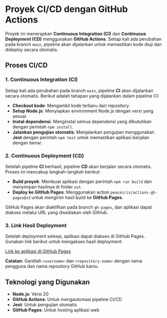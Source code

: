# Proyek CI/CD dengan GitHub Actions

Proyek ini menerapkan **Continuous Integration (CI)** dan **Continuous Deployment (CD)** menggunakan **GitHub Actions**. Setiap kali ada perubahan pada branch `main`, pipeline akan dijalankan untuk memastikan kode diuji dan dideploy secara otomatis.

## Proses CI/CD

### 1. **Continuous Integration (CI)**

Setiap kali ada perubahan pada branch `main`, pipeline **CI** akan dijalankan secara otomatis. Berikut adalah tahapan yang dijalankan dalam pipeline CI:

- **Checkout kode**: Mengambil kode terbaru dari repository.
- **Setup Node.js**: Menyiapkan environment Node.js dengan versi yang sesuai.
- **Instal dependensi**: Menginstal semua dependensi yang dibutuhkan dengan perintah `npm install`.
- **Jalankan pengujian otomatis**: Menjalankan pengujian menggunakan **Jest** dengan perintah `npm test` untuk memastikan aplikasi berjalan dengan benar.

### 2. **Continuous Deployment (CD)**

Setelah pipeline **CI** berhasil, pipeline **CD** akan berjalan secara otomatis. Proses ini mencakup langkah-langkah berikut:

- **Build proyek**: Membuat aplikasi dengan perintah `npm run build` dan menyimpan hasilnya di folder `out`.
- **Deploy ke GitHub Pages**: Menggunakan action `peaceiris/actions-gh-pages@v3` untuk mengirim hasil build ke **GitHub Pages**.

GitHub Pages akan diaktifkan pada branch `gh-pages`, dan aplikasi dapat diakses melalui URL yang disediakan oleh GitHub.

### 3. **Link Hasil Deployment**

Setelah deployment selesai, aplikasi dapat diakses di GitHub Pages. Gunakan link berikut untuk mengakses hasil deployment:

[Link ke aplikasi di GitHub Pages](https://letsgobois24.github.io/ci-cd-21060122120016-elektro/)

**Catatan**: Gantilah `<username>` dan `<repository-name>` dengan nama pengguna dan nama repository GitHub kamu.

## Teknologi yang Digunakan

- **Node.js**: Versi 20
- **GitHub Actions**: Untuk mengautomasi pipeline CI/CD
- **Jest**: Untuk pengujian otomatis
- **GitHub Pages**: Untuk hosting aplikasi web
